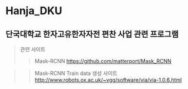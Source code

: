# Hanja_DKU

## 단국대학교 한자고유한자자전 편찬 사업 관련 프로그램

> 관련 사이트
>>Mask-RCNN 
https://github.com/matterport/Mask_RCNN

>>Mask-RCNN Train data 생성 사이트
http://www.robots.ox.ac.uk/~vgg/software/via/via-1.0.6.html
